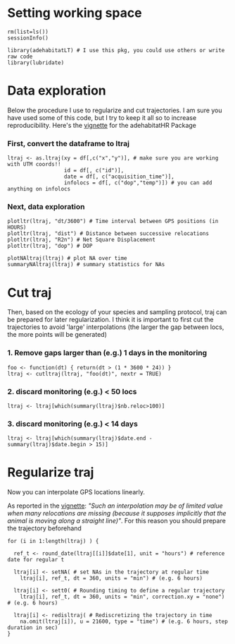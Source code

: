 
# Setting working space
```
rm(list=ls())
sessionInfo()

library(adehabitatLT) # I use this pkg, you could use others or write raw code
library(lubridate)
```




# Data exploration
Below the procedure I use to regularize and cut trajectories. I am sure you have used some of this code, but I try to keep it all so to increase reproducibility. Here's the [vignette](https://tinyurl.com/ycnj3v9v) for the adehabitatHR Package 


### First, convert the dataframe to ltraj
```
ltraj <- as.ltraj(xy = df[,c("x","y")], # make sure you are working with UTM coords!!
                  id = df[, c("id")],
                  date = df[, c("acquisition_time")],
                  infolocs = df[, c("dop","temp")]) # you can add anything on infolocs
```



### Next, data exploration
```
plotltr(ltraj, "dt/3600") # Time interval between GPS positions (in HOURS)
plotltr(ltraj, "dist") # Distance between successive relocations
plotltr(ltraj, "R2n") # Net Square Displacement
plotltr(ltraj, "dop") # DOP

plotNAltraj(ltraj) # plot NA over time
summaryNAltraj(ltraj) # summary statistics for NAs 
```





# Cut traj
Then, based on the ecology of your species and sampling protocol, traj can be prepared for later regularization. I think it is important to first cut the trajectories to avoid 'large' interpolations (the larger the gap between locs, the more points will be generated)


### 1. Remove gaps larger than (e.g.) 1 days in the monitoring
```
foo <- function(dt) { return(dt > (1 * 3600 * 24)) }
ltraj <- cutltraj(ltraj, "foo(dt)", nextr = TRUE)
```

### 2. discard monitoring (e.g.) < 50 locs
```
ltraj <- ltraj[which(summary(ltraj)$nb.reloc>100)]
```

### 3. discard monitoring (e.g.) < 14 days
```
ltraj <- ltraj[which(summary(ltraj)$date.end - summary(ltraj)$date.begin > 15)]
```





# Regularize traj
Now you can interpolate GPS locations linearly.  

As reported in the [vignette](https://tinyurl.com/ycnj3v9v): _"Such an interpolation may be of limited value when many relocations are missing (because it supposes implicitly that the animal is moving along a straight line)"_. For this reason you should prepare the trajectory beforehand

```
for (i in 1:length(ltraj) ) {
  
  ref_t <- round_date(ltraj[[i]]$date[1], unit = "hours") # reference date for regular t 
  
  ltraj[i] <- setNA( # set NAs in the trajectory at regular time 
    ltraj[i], ref_t, dt = 360, units = "min") # (e.g. 6 hours)
  
  ltraj[i] <- sett0( # Rounding timing to define a regular trajectory
    ltraj[i], ref_t, dt = 360, units = "min", correction.xy = "none") # (e.g. 6 hours)
  
  ltraj[i] <- redisltraj( # Rediscretizing the trajectory in time
    na.omit(ltraj[i]), u = 21600, type = "time") # (e.g. 6 hours, step duration in sec)
}
```
